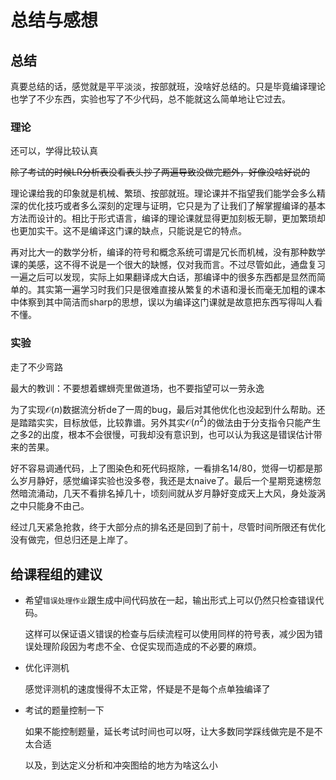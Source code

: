# 总结与感想



## 总结

真要总结的话，感觉就是平平淡淡，按部就班，没啥好总结的。只是毕竟编译理论也学了不少东西，实验也写了不少代码，总不能就这么简单地让它过去。

### 理论

还可以，学得比较认真

~~除了考试的时候LR分析表没看表头抄了两遍导致没做完题外，好像没啥好说的~~

理论课给我的印象就是机械、繁琐、按部就班。理论课并不指望我们能学会多么精深的优化技巧或者多么深刻的定理与证明，它只是为了让我们了解掌握编译的基本方法而设计的。相比于形式语言，编译的理论课就显得更加刻板无聊，更加繁琐却也更加实干。这不是编译这门课的缺点，只能说是它的特点。

再对比大一的数学分析，编译的符号和概念系统可谓是冗长而机械，没有那种数学课的美感，这不得不说是一个很大的缺憾，仅对我而言。不过尽管如此，通盘复习一遍之后可以发现，实际上如果翻译成大白话，那编译中的很多东西都是显然而简单的。其实第一遍学习时我们只是很难直接从繁复的术语和漫长而毫无加粗的课本中体察到其中简洁而sharp的思想，误以为编译这门课就是故意把东西写得叫人看不懂。

### 实验

走了不少弯路

最大的教训：不要想着螺蛳壳里做道场，也不要指望可以一劳永逸

为了实现$\mathcal O(n)$数据流分析de了一周的bug，最后对其他优化也没起到什么帮助。还是踏踏实实，目标放低，比较靠谱。另外其实$\mathcal O(n^2)$的做法由于分支指令只能产生之多2的出度，根本不会很慢，可我却没有意识到，也可以认为我这是错误估计带来的苦果。

好不容易调通代码，上了图染色和死代码抠除，一看排名14/80，觉得一切都是那么岁月静好，感觉编译实验也没多卷，我还是太naive了。最后一个星期竞速榜忽然暗流涌动，几天不看排名掉几十，顷刻间就从岁月静好变成天上大风，身处漩涡之中只能身不由己。

经过几天紧急抢救，终于大部分点的排名还是回到了前十，尽管时间所限还有优化没有做完，但总归还是上岸了。

## 给课程组的建议

+ 希望`错误处理作业`跟生成中间代码放在一起，输出形式上可以仍然只检查错误代码。

  这样可以保证语义错误的检查与后续流程可以使用同样的符号表，减少因为错误处理阶段因为考虑不全、仓促实现而造成的不必要的麻烦。

+ 优化评测机

  感觉评测机的速度慢得不太正常，怀疑是不是每个点单独编译了

+ 考试的题量控制一下

  如果不能控制题量，延长考试时间也可以呀，让大多数同学踩线做完是不是不太合适

  以及，到达定义分析和冲突图给的地方为啥这么小